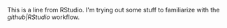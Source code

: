 This is a line from RStudio.
I'm trying out some stuff to familiarize with the *github|RStudio* workflow.